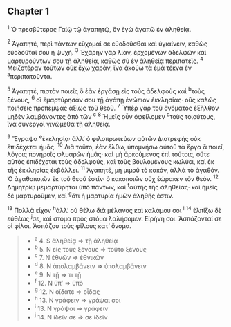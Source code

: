 ## Chapter 1

<sup>1</sup> Ὁ πρεσβύτερος Γαί̈ῳ τῷ ἀγαπητῷ, ὃν ἐγὼ ἀγαπῶ ἐν ἀληθείᾳ.

<sup>2</sup> Ἀγαπητέ, περὶ πάντων εὔχομαί σε εὐοδοῦσθαι καὶ ὑγιαίνειν, καθὼς εὐοδοῦταί σου ἡ ψυχή.
<sup>3</sup> Ἐχάρην γὰρ λίαν, ἐρχομένων ἀδελφῶν καὶ μαρτυρούντων σου τῇ ἀληθείᾳ, καθὼς σὺ ἐν ἀληθείᾳ περιπατεῖς.
<sup>4</sup> Μειζοτέραν τούτων οὐκ ἔχω χαράν, ἵνα ἀκούω τὰ ἐμὰ τέκνα ἐν <sup>a</sup>περιπατοῦντα.

<sup>5</sup> Ἀγαπητέ, πιστὸν ποιεῖς ὃ ἐὰν ἐργάσῃ εἰς τοὺς ἀδελφοὺς καὶ <sup>b</sup>τοὺς ξένους,
<sup>6</sup> οἳ ἐμαρτύρησάν σου τῇ ἀγάπῃ ἐνώπιον ἐκκλησίας· οὓς καλῶς ποιήσεις προπέμψας ἀξίως τοῦ θεοῦ.
<sup>7</sup> Ὑπὲρ γὰρ τοῦ ὀνόματος ἐξῆλθον μηδὲν λαμβάνοντες ἀπὸ τῶν <sup>c</sup>
<sup>8</sup> Ἡμεῖς οὖν ὀφείλομεν <sup>d</sup>τοὺς τοιούτους, ἵνα συνεργοὶ γινώμεθα τῇ ἀληθείᾳ.

<sup>9</sup> Ἔγραψα <sup>e</sup>ἐκκλησίᾳ· ἀλλ’ ὁ φιλοπρωτεύων αὐτῶν Διοτρεφὴς οὐκ ἐπιδέχεται ἡμᾶς.
<sup>10</sup> Διὰ τοῦτο, ἐὰν ἔλθω, ὑπομνήσω αὐτοῦ τὰ ἔργα ἃ ποιεῖ, λόγοις πονηροῖς φλυαρῶν ἡμᾶς· καὶ μὴ ἀρκούμενος ἐπὶ τούτοις, οὔτε αὐτὸς ἐπιδέχεται τοὺς ἀδελφούς, καὶ τοὺς βουλομένους κωλύει, καὶ ἐκ τῆς ἐκκλησίας ἐκβάλλει.
<sup>11</sup> Ἀγαπητέ, μὴ μιμοῦ τὸ κακόν, ἀλλὰ τὸ ἀγαθόν. Ὁ ἀγαθοποιῶν ἐκ τοῦ θεοῦ ἐστίν· ὁ κακοποιῶν οὐχ ἑώρακεν τὸν θεόν.
<sup>12</sup> Δημητρίῳ μεμαρτύρηται ὑπὸ πάντων, καὶ <sup>f</sup>αὐτῆς τῆς ἀληθείας· καὶ ἡμεῖς δὲ μαρτυροῦμεν, καὶ <sup>g</sup>ὅτι ἡ μαρτυρία ἡμῶν ἀληθής ἐστιν.

<sup>13</sup> Πολλὰ εἶχον <sup>h</sup>ἀλλ’ οὐ θέλω διὰ μέλανος καὶ καλάμου σοι <sup>i</sup>
<sup>14</sup> ἐλπίζω δὲ εὐθέως <sup>j</sup>σε, καὶ στόμα πρὸς στόμα λαλήσομεν. Εἰρήνη σοι. Ἀσπάζονταί σε οἱ φίλοι. Ἀσπάζου τοὺς φίλους κατ’ ὄνομα.

> - <sup>a</sup> 4. S ἀληθείᾳ ⇒ τῇ ἀληθείᾳ
> - <sup>b</sup> 5. N εἰς τοὺς ξένους ⇒ τοῦτο ξένους
> - <sup>c</sup> 7. N ἐθνῶν ⇒ ἐθνικῶν
> - <sup>d</sup> 8. N ἀπολαμβάνειν ⇒ ὑπολαμβάνειν
> - <sup>e</sup> 9. N τῇ ⇒ τι τῇ
> - <sup>f</sup> 12. N ὑπ’ ⇒ ὑπὸ
> - <sup>g</sup> 12. N οἴδατε ⇒ οἶδας
> - <sup>h</sup> 13. N γράφειν ⇒ γράψαι σοι
> - <sup>i</sup> 13. N γράψαι ⇒ γράφειν
> - <sup>j</sup> 14. N ἰδεῖν σε ⇒ σε ἰδεῖν
